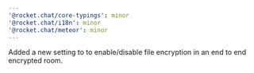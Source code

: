 ```yaml
---
'@rocket.chat/core-typings': minor
'@rocket.chat/i18n': minor
'@rocket.chat/meteor': minor
---
```


Added a new setting to to enable/disable file encryption in an end to end encrypted room.
